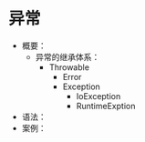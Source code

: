# 异常
- 概要：
    - 异常的继承体系：
        - Throwable
            - Error
            - Exception
                - IoException
                - RuntimeExption
- 语法：
- 案例：
